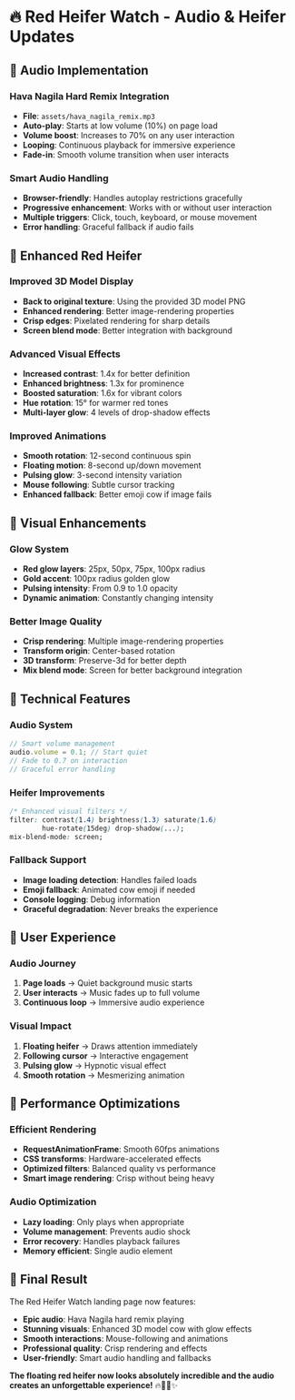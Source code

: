 # 🔥 Red Heifer Watch - Audio & Heifer Updates

## 🎵 **Audio Implementation**

### **Hava Nagila Hard Remix Integration**
- **File**: `assets/hava_nagila_remix.mp3`
- **Auto-play**: Starts at low volume (10%) on page load
- **Volume boost**: Increases to 70% on any user interaction
- **Looping**: Continuous playback for immersive experience
- **Fade-in**: Smooth volume transition when user interacts

### **Smart Audio Handling**
- **Browser-friendly**: Handles autoplay restrictions gracefully
- **Progressive enhancement**: Works with or without user interaction
- **Multiple triggers**: Click, touch, keyboard, or mouse movement
- **Error handling**: Graceful fallback if audio fails

## 🐄 **Enhanced Red Heifer**

### **Improved 3D Model Display**
- **Back to original texture**: Using the provided 3D model PNG
- **Enhanced rendering**: Better image-rendering properties
- **Crisp edges**: Pixelated rendering for sharp details
- **Screen blend mode**: Better integration with background

### **Advanced Visual Effects**
- **Increased contrast**: 1.4x for better definition
- **Enhanced brightness**: 1.3x for prominence
- **Boosted saturation**: 1.6x for vibrant colors
- **Hue rotation**: 15° for warmer red tones
- **Multi-layer glow**: 4 levels of drop-shadow effects

### **Improved Animations**
- **Smooth rotation**: 12-second continuous spin
- **Floating motion**: 8-second up/down movement
- **Pulsing glow**: 3-second intensity variation
- **Mouse following**: Subtle cursor tracking
- **Enhanced fallback**: Better emoji cow if image fails

## 🎨 **Visual Enhancements**

### **Glow System**
- **Red glow layers**: 25px, 50px, 75px, 100px radius
- **Gold accent**: 100px radius golden glow
- **Pulsing intensity**: From 0.9 to 1.0 opacity
- **Dynamic animation**: Constantly changing intensity

### **Better Image Quality**
- **Crisp rendering**: Multiple image-rendering properties
- **Transform origin**: Center-based rotation
- **3D transform**: Preserve-3d for better depth
- **Mix blend mode**: Screen for better background integration

## 🔧 **Technical Features**

### **Audio System**
```javascript
// Smart volume management
audio.volume = 0.1; // Start quiet
// Fade to 0.7 on interaction
// Graceful error handling
```

### **Heifer Improvements**
```css
/* Enhanced visual filters */
filter: contrast(1.4) brightness(1.3) saturate(1.6) 
        hue-rotate(15deg) drop-shadow(...);
mix-blend-mode: screen;
```

### **Fallback Support**
- **Image loading detection**: Handles failed loads
- **Emoji fallback**: Animated cow emoji if needed
- **Console logging**: Debug information
- **Graceful degradation**: Never breaks the experience

## 🎪 **User Experience**

### **Audio Journey**
1. **Page loads** → Quiet background music starts
2. **User interacts** → Music fades up to full volume
3. **Continuous loop** → Immersive audio experience

### **Visual Impact**
1. **Floating heifer** → Draws attention immediately
2. **Following cursor** → Interactive engagement
3. **Pulsing glow** → Hypnotic visual effect
4. **Smooth rotation** → Mesmerizing animation

## 🚀 **Performance Optimizations**

### **Efficient Rendering**
- **RequestAnimationFrame**: Smooth 60fps animations
- **CSS transforms**: Hardware-accelerated effects
- **Optimized filters**: Balanced quality vs performance
- **Smart image rendering**: Crisp without being heavy

### **Audio Optimization**
- **Lazy loading**: Only plays when appropriate
- **Volume management**: Prevents audio shock
- **Error recovery**: Handles playback failures
- **Memory efficient**: Single audio element

## 🎯 **Final Result**

The Red Heifer Watch landing page now features:
- **Epic audio**: Hava Nagila hard remix playing
- **Stunning visuals**: Enhanced 3D model cow with glow effects
- **Smooth interactions**: Mouse-following and animations
- **Professional quality**: Crisp rendering and effects
- **User-friendly**: Smart audio handling and fallbacks

**The floating red heifer now looks absolutely incredible and the audio creates an unforgettable experience!** 🔥🎵🐄✨